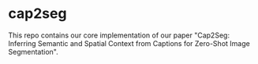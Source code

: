 # cap2seg

This repo contains our core implementation of our paper "Cap2Seg: Inferring Semantic and Spatial Context from Captions for Zero-Shot Image Segmentation".
